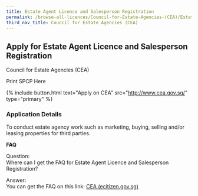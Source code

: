 ```yaml
---
title: Estate Agent Licence and Salesperson Registration
permalink: /browse-all-licences/Council-for-Estate-Agencies-(CEA)/Estate-Agent-Licence-and-Salesperson-Registration
third_nav_title: Council for Estate Agencies (CEA)
---
```


## Apply for Estate Agent Licence and Salesperson Registration

Council for Estate Agencies (CEA)

Print SPCP Here


{% include button.html text="Apply on CEA" src="http://www.cea.gov.sg/" type="primary" %}

### Application Details

<p>To conduct estate agency work such as marketing, buying, selling and/or leasing properties for third parties.</p>
<p><strong>FAQ</strong></p>
<p>Question:<br />Where can I get the FAQ for Estate Agent Licence and Salesperson Registration?</p>
<p>Answer:<br />You can get the FAQ on this link: <a href="https://va.ecitizen.gov.sg/cfp/customerPages/cea/explorefaq.aspx">CEA (ecitizen.gov.sg)</a></p>

